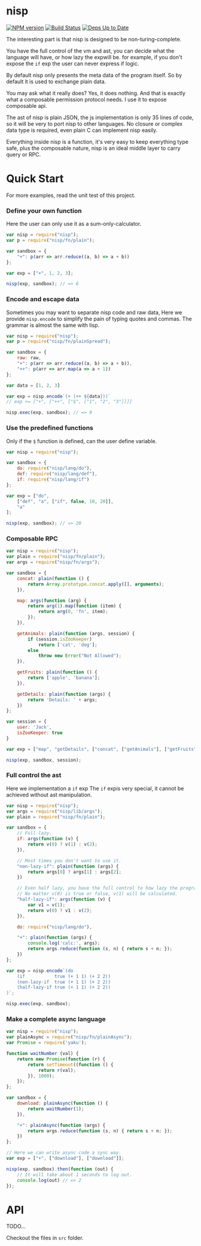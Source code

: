 # nisp

[![NPM version](https://badge.fury.io/js/nisp.svg)](http://badge.fury.io/js/nisp) [![Build Status](https://travis-ci.org/ysmood/nisp.svg)](https://travis-ci.org/ysmood/nisp) [![Deps Up to Date](https://david-dm.org/ysmood/nisp.svg?style=flat)](https://david-dm.org/ysmood/nisp)


The interesting part is that nisp is designed to be non-turing-complete.

You have the full control of the vm and ast,
you can decide what the language will have, or how lazy the expwill be.
for example, if you don't expose the `if` exp the user can never express if logic.

By default nisp only presents the meta data of the program itself. So by default
it is used to exchange plain data.

You may ask what it really does? Yes, it does nothing. And that is exactly what a composable permission
protocol needs. I use it to expose composable api.

The ast of nisp is plain JSON, the js implementation is only 35 lines of code, so it will be very to port nisp to other languages. No closure or complex data type is required, even plain C can implement nisp easily.

Everything inside nisp is a function, it's very easy to keep everything type safe, plus the composable nature,
nisp is an ideal middle layer to carry query or RPC.

# Quick Start

For more examples, read the unit test of this project.


### Define your own function

Here the user can only use it as a sum-only-calculator.

```js
var nisp = require("nisp");
var p = require("nisp/fn/plain");

var sandbox = {
    "+": p(arr => arr.reduce((a, b) => a + b))
};

var exp = ["+", 1, 2, 3];

nisp(exp, sandbox); // => 6
```


### Encode and escape data

Sometimes you may want to separate nisp code and raw data,
Here we provide `nisp.encode` to simplify the pain of typing
quotes and commas. The grammar is almost the same with lisp.

```js
var nisp = require("nisp");
var p = require("nisp/fn/plainSpread");

var sandbox = {
    raw: raw,
    "+": p(arr => arr.reduce((a, b) => a + b)),
    "++": p(arr => arr.map(a => a + 1))
};

var data = [1, 2, 3]

var exp = nisp.encode`(+ (++ ${data}))`
// exp <= ["+", ["++", ["$", ["1", "2", "3"]]]]

nisp.exec(exp, sandbox); // => 9
```


### Use the predefined functions

Only if the `$` function is defined, can the user define variable.

```js
var nisp = require("nisp");

var sandbox = {
    do: require("nisp/lang/do"),
    def: require("nisp/lang/def"),
    if: require("nisp/lang/if")
};

var exp = ["do",
    ["def", "a", ["if", false, 10, 20]],
    "a"
];

nisp(exp, sandbox); // => 20
```


### Composable RPC

```js
var nisp = require("nisp");
var plain = require("nisp/fn/plain");
var args = require("nisp/fn/args");

var sandbox = {
    concat: plain(function () {
        return Array.prototype.concat.apply([], arguments);
    }),

    map: args(function (arg) {
        return arg(1).map(function (item) {
            return arg(0, 'fn', item);
        });
    }),

    getAnimals: plain(function (args, session) {
        if (session.isZooKeeper)
            return ['cat', 'dog'];
        else
            throw new Error("Not Allowed");
    }),

    getFruits: plain(function () {
        return ['apple', 'banana'];
    }),

    getDetails: plain(function (args) {
        return 'Details: ' + args;
    })
};

var session = {
    user: 'Jack',
    isZooKeeper: true
}

var exp = ["map", "getDetails", ["concat", ["getAnimals"], ["getFruits"]]];

nisp(exp, sandbox, session);
```

### Full control the ast

Here we implementation a `if` exp The `if` expis very special,
it cannot be achieved without ast manipulation.

```js
var nisp = require("nisp");
var args = require("nisp/lib/args");
var plain = require("nisp/fn/plain");

var sandbox = {
    // Full lazy.
    if: args(function (v) {
        return v(0) ? v(1) : v(2);
    }),

    // Most times you don't want to use it.
    "non-lazy-if": plain(function (args) {
        return args[0] ? args[1] : args[2];
    })

    // Even half lazy, you have the full control to how lazy the program will be.
    // No matter v(0) is true or false, v(1) will be calculated.
    "half-lazy-if": args(function (v) {
        var v1 = v(1);
        return v(0) ? v1 : v(2);
    }),

    do: require("nisp/lang/do"),

    "+": plain(function (args) {
        console.log('calc:', args);
        return args.reduce(function (s, n) { return s + n; });
    })
};

var exp = nisp.encode`(do
    (if           true (+ 1 1) (+ 2 2))
    (non-lazy-if  true (+ 1 1) (+ 2 2))
    (half-lazy-if true (+ 1 1) (+ 2 2))
)`;

nisp.exec(exp, sandbox);
```

### Make a complete async language

```js
var nisp = require("nisp");
var plainAsync = require("nisp/fn/plainAsync");
var Promise = require('yaku');

function waitNumber (val) {
    return new Promise(function (r) {
        return setTimeout((function () {
            return r(val);
        }), 1000);
    });
};

var sandbox = {
    download: plainAsync(function () {
        return waitNumber(1);
    }),

    "+": plainAsync(function (args) {
        return args.reduce(function (s, n) { return s + n; });
    })
};

// Here we can write async code a sync way.
var exp = ["+", ["download"], ["download"]];

nisp(exp, sandbox).then(function (out) {
    // It will take about 1 seconds to log out.
    console.log(out) // => 2
});
```



# API

TODO...

Checkout the files in `src` folder.
